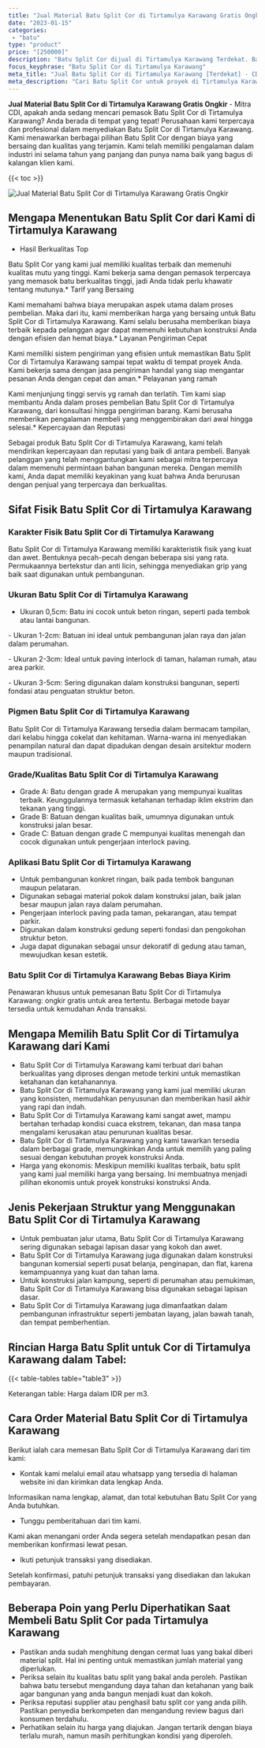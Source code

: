 ```yaml
---
title: "Jual Material Batu Split Cor di Tirtamulya Karawang Gratis Ongkir"
date: "2023-01-15"
categories:
 - "batu"
type: "product"
price: "[250000]"
description: "Batu Split Cor dijual di Tirtamulya Karawang Terdekat. Batu Split Cor ini sering digunakan dalam proyek konstruksi sebagai campuran beton yang terpilih dan tahan lama. Kontak kami untuk mendapatkan informasi lebih lanjut."
focus_keyphrase: "Batu Split Cor di Tirtamulya Karawang"
meta_title: "Jual Batu Split Cor di Tirtamulya Karawang [Terdekat] - CDI"
meta_description: "Cari Batu Split Cor untuk proyek di Tirtamulya Karawang? Kami memiliki Batu Split Cor berkualitas untuk material cor beton. Dapatkan penawaran terbaik sekarang."
---
```


**Jual Material Batu Split Cor di Tirtamulya Karawang Gratis Ongkir** - Mitra CDI, apakah anda sedang mencari pemasok Batu Split Cor di Tirtamulya Karawang? Anda berada di tempat yang tepat! Perusahaan kami terpercaya dan profesional dalam menyediakan Batu Split Cor di Tirtamulya Karawang. Kami menawarkan berbagai pilihan Batu Split Cor dengan biaya yang bersaing dan kualitas yang terjamin. Kami telah memiliki pengalaman dalam industri ini selama tahun yang panjang dan punya nama baik yang bagus di kalangan klien kami.

{{< toc >}}

![Jual Material Batu Split Cor di Tirtamulya Karawang Gratis Ongkir](/images/batu/batu-split-08.jpg)

## Mengapa Menentukan Batu Split Cor dari Kami di Tirtamulya Karawang

*   Hasil Berkualitas Top

Batu Split Cor yang kami jual memiliki kualitas terbaik dan memenuhi kualitas mutu yang tinggi. Kami bekerja sama dengan pemasok terpercaya yang memasok batu berkualitas tinggi, jadi Anda tidak perlu khawatir tentang mutunya.*   Tarif yang Bersaing

Kami memahami bahwa biaya merupakan aspek utama dalam proses pembelian. Maka dari itu, kami memberikan harga yang bersaing untuk Batu Split Cor di Tirtamulya Karawang. Kami selalu berusaha memberikan biaya terbaik kepada pelanggan agar dapat memenuhi kebutuhan konstruksi Anda dengan efisien dan hemat biaya.*   Layanan Pengiriman Cepat

Kami memiliki sistem pengiriman yang efisien untuk memastikan Batu Split Cor di Tirtamulya Karawang sampai tepat waktu di tempat proyek Anda. Kami bekerja sama dengan jasa pengiriman handal yang siap mengantar pesanan Anda dengan cepat dan aman.*   Pelayanan yang ramah

Kami menjunjung tinggi servis yg ramah dan terlatih. Tim kami siap membantu Anda dalam proses pembelian Batu Split Cor di Tirtamulya Karawang, dari konsultasi hingga pengiriman barang. Kami berusaha memberikan pengalaman membeli yang menggembirakan dari awal hingga selesai.*   Kepercayaan dan Reputasi

Sebagai produk Batu Split Cor di Tirtamulya Karawang, kami telah mendirikan kepercayaan dan reputasi yang baik di antara pembeli. Banyak pelanggan yang telah menggantungkan kami sebagai mitra terpercaya dalam memenuhi permintaan bahan bangunan mereka. Dengan memilih kami, Anda dapat memiliki keyakinan yang kuat bahwa Anda berurusan dengan penjual yang terpercaya dan berkualitas. 

## Sifat Fisik Batu Split Cor di Tirtamulya Karawang

### Karakter Fisik Batu Split Cor di Tirtamulya Karawang

Batu Split Cor di Tirtamulya Karawang memiliki karakteristik fisik yang kuat dan awet. Bentuknya pecah-pecah dengan beberapa sisi yang rata. Permukaannya bertekstur dan anti licin, sehingga menyediakan grip yang baik saat digunakan untuk pembangunan.

### Ukuran Batu Split Cor di Tirtamulya Karawang

- Ukuran 0,5cm: Batu ini cocok untuk beton ringan, seperti pada tembok atau lantai bangunan.  

\- Ukuran 1-2cm: Batuan ini ideal untuk pembangunan jalan raya dan jalan dalam perumahan.  

\- Ukuran 2-3cm: Ideal untuk paving interlock di taman, halaman rumah, atau area parkir.  

\- Ukuran 3-5cm: Sering digunakan dalam konstruksi bangunan, seperti fondasi atau penguatan struktur beton.

### Pigmen Batu Split Cor di Tirtamulya Karawang

Batu Split Cor di Tirtamulya Karawang tersedia dalam bermacam tampilan, dari kelabu hingga cokelat dan kehitaman. Warna-warna ini menyediakan penampilan natural dan dapat dipadukan dengan desain arsitektur modern maupun tradisional.

### Grade/Kualitas Batu Split Cor di Tirtamulya Karawang

*   Grade A: Batu dengan grade A merupakan yang mempunyai kualitas terbaik. Keunggulannya termasuk ketahanan terhadap iklim ekstrim dan tekanan yang tinggi.
*   Grade B: Batuan dengan kualitas baik, umumnya digunakan untuk konstruksi jalan besar.
*   Grade C: Batuan dengan grade C mempunyai kualitas menengah dan cocok digunakan untuk pengerjaan interlock paving.

### Aplikasi Batu Split Cor di Tirtamulya Karawang

*   Untuk pembangunan konkret ringan, baik pada tembok bangunan maupun pelataran.
*   Digunakan sebagai material pokok dalam konstruksi jalan, baik jalan besar maupun jalan raya dalam perumahan.
*   Pengerjaan interlock paving pada taman, pekarangan, atau tempat parkir.
*   Digunakan dalam konstruksi gedung seperti fondasi dan pengokohan struktur beton.
*   Juga dapat digunakan sebagai unsur dekoratif di gedung atau taman, mewujudkan kesan estetik.

### Batu Split Cor di Tirtamulya Karawang Bebas Biaya Kirim

Penawaran khusus untuk pemesanan Batu Split Cor di Tirtamulya Karawang: ongkir gratis untuk area tertentu. Berbagai metode bayar tersedia untuk kemudahan Anda transaksi.

## Mengapa Memilih Batu Split Cor di Tirtamulya Karawang dari Kami

*   Batu Split Cor di Tirtamulya Karawang kami terbuat dari bahan berkualitas yang diproses dengan metode terkini untuk memastikan ketahanan dan ketahanannya.
*   Batu Split Cor di Tirtamulya Karawang yang kami jual memiliki ukuran yang konsisten, memudahkan penyusunan dan memberikan hasil akhir yang rapi dan indah.
*   Batu Split Cor di Tirtamulya Karawang kami sangat awet, mampu bertahan terhadap kondisi cuaca ekstrem, tekanan, dan masa tanpa mengalami kerusakan atau penurunan kualitas besar.
*   Batu Split Cor di Tirtamulya Karawang yang kami tawarkan tersedia dalam berbagai grade, memungkinkan Anda untuk memilih yang paling sesuai dengan kebutuhan proyek konstruksi Anda.
*   Harga yang ekonomis: Meskipun memiliki kualitas terbaik, batu split yang kami jual memiliki harga yang bersaing. Ini membuatnya menjadi pilihan ekonomis untuk proyek konstruksi konstruksi Anda.

## Jenis Pekerjaan Struktur yang Menggunakan Batu Split Cor di Tirtamulya Karawang

*   Untuk pembuatan jalur utama, Batu Split Cor di Tirtamulya Karawang sering digunakan sebagai lapisan dasar yang kokoh dan awet.
*   Batu Split Cor di Tirtamulya Karawang juga digunakan dalam konstruksi bangunan komersial seperti pusat belanja, penginapan, dan flat, karena kemampuannya yang kuat dan tahan lama.
*   Untuk konstruksi jalan kampung, seperti di perumahan atau pemukiman, Batu Split Cor di Tirtamulya Karawang bisa digunakan sebagai lapisan dasar.
*   Batu Split Cor di Tirtamulya Karawang juga dimanfaatkan dalam pembangunan infrastruktur seperti jembatan layang, jalan bawah tanah, dan tempat pemberhentian.

## Rincian Harga Batu Split untuk Cor di Tirtamulya Karawang dalam Tabel:

{{< table-tables table="table3" >}}

Keterangan table: Harga dalam IDR per m3.

## Cara Order Material Batu Split Cor di Tirtamulya Karawang

Berikut ialah cara memesan Batu Split Cor di Tirtamulya Karawang dari tim kami:

*   Kontak kami melalui email atau whatsapp yang tersedia di halaman website ini dan kirimkan data lengkap Anda.

Informasikan nama lengkap, alamat, dan total kebutuhan Batu Split Cor yang Anda butuhkan.
*   Tunggu pemberitahuan dari tim kami.

Kami akan menangani order Anda segera setelah mendapatkan pesan dan memberikan konfirmasi lewat pesan.
*   Ikuti petunjuk transaksi yang disediakan.

Setelah konfirmasi, patuhi petunjuk transaksi yang disediakan dan lakukan pembayaran.

## Beberapa Poin yang Perlu Diperhatikan Saat Membeli Batu Split Cor pada Tirtamulya Karawang

*   Pastikan anda sudah menghitung dengan cermat luas yang bakal diberi material split. Hal ini penting untuk memastikan jumlah material yang diperlukan.
*   Periksa selain itu kualitas batu split yang bakal anda peroleh. Pastikan bahwa batu tersebut mengandung daya tahan dan ketahanan yang baik agar bangunan yang anda bangun menjadi kuat dan kokoh.
*   Periksa reputasi supplier atau penghasil batu split cor yang anda pilih. Pastikan penyedia berkompeten dan mengandung review bagus dari konsumen terdahulu.
*   Perhatikan selain itu harga yang diajukan. Jangan tertarik dengan biaya terlalu murah, namun masih perhitungkan kondisi yang diperoleh.